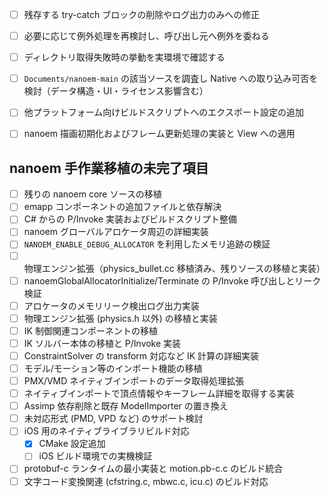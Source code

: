 - [ ] 残存する try-catch ブロックの削除やログ出力のみへの修正
- [ ] 必要に応じて例外処理を再検討し、呼び出し元へ例外を委ねる
- [ ] ディレクトリ取得失敗時の挙動を実環境で確認する
- [ ] `Documents/nanoem-main` の該当ソースを調査し Native への取り込み可否を検討（データ構造・UI・ライセンス影響含む）
- [ ] 他プラットフォーム向けビルドスクリプトへのエクスポート設定の追加

- [ ] nanoem 描画初期化およびフレーム更新処理の実装と View への適用

## nanoem 手作業移植の未完了項目
- [ ] 残りの nanoem core ソースの移植
- [ ] emapp コンポーネントの追加ファイルと依存解決
- [ ] C# からの P/Invoke 実装およびビルドスクリプト整備
- [ ] nanoem グローバルアロケータ周辺の詳細実装
- [ ] `NANOEM_ENABLE_DEBUG_ALLOCATOR` を利用したメモリ追跡の検証
- [ ] 物理エンジン拡張（physics_bullet.cc 移植済み、残りソースの移植と実装）
- [ ] nanoemGlobalAllocatorInitialize/Terminate の P/Invoke 呼び出しとリーク検証
- [ ] アロケータのメモリリーク検出ログ出力実装
- [ ] 物理エンジン拡張 (physics.h 以外) の移植と実装
- [ ] IK 制御関連コンポーネントの移植
- [ ] IK ソルバー本体の移植と P/Invoke 実装
- [ ] ConstraintSolver の transform 対応など IK 計算の詳細実装
- [ ] モデル/モーション等のインポート機能の移植
- [ ] PMX/VMD ネイティブインポートのデータ取得処理拡張
- [ ] ネイティブインポートで頂点情報やキーフレーム詳細を取得する実装
- [ ] Assimp 依存削除と既存 ModelImporter の置き換え
- [ ] 未対応形式 (PMD, VPD など) のサポート検討
- [ ] iOS 用のネイティブライブラリビルド対応
  - [x] CMake 設定追加
  - [ ] iOS ビルド環境での実機検証
- [ ] protobuf-c ランタイムの最小実装と motion.pb-c.c のビルド統合
- [ ] 文字コード変換関連 (cfstring.c, mbwc.c, icu.c) のビルド対応
